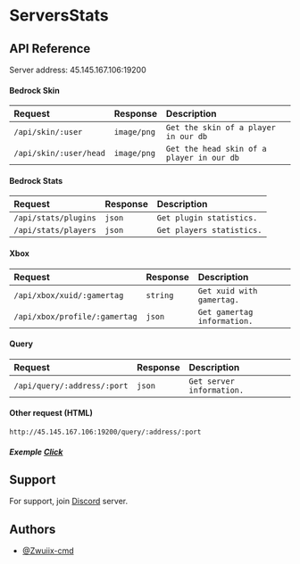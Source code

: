 
# ServersStats

## API Reference

Server address: 45.145.167.106:19200

#### Bedrock Skin
| Request                | Response    | Description                               |
|:-----------------------|:------------|:------------------------------------------|
| `/api/skin/:user`      | `image/png` | `Get the skin of a player in our db`      |
| `/api/skin/:user/head` | `image/png` | `Get the head skin of a player in our db` |

#### Bedrock Stats
| Request              | Response | Description               |
|:---------------------|:---------|:--------------------------|
| `/api/stats/plugins` | `json`   | `Get plugin statistics.`  |
| `/api/stats/players` | `json`   | `Get players statistics.` |

#### Xbox
| Request                       | Response | Description                 |
|:------------------------------|:---------|:----------------------------|
| `/api/xbox/xuid/:gamertag`    | `string` | `Get xuid with gamertag.`   |
| `/api/xbox/profile/:gamertag` | `json`   | `Get gamertag information.` |

#### Query
| Request                     | Response | Description               |
|:----------------------------|:---------|:--------------------------|
| `/api/query/:address/:port` | `json`   | `Get server information.` |

#### Other request (HTML)
```http
http://45.145.167.106:19200/query/:address/:port
```

##### Exemple [Click](http://45.145.167.106:19200/query/linesia.eu/19132)
## Support
For support, join [Discord](https://discord.gg/musui) server.


## Authors

- [@Zwuiix-cmd](https://www.github.com/Zwuiix-cmd)
